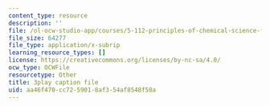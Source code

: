 ```yaml
---
content_type: resource
description: ''
file: /ol-ocw-studio-app/courses/5-112-principles-of-chemical-science-fall-2005/aa46f470cc7259018af354af8548f50a_574875.vtt
file_size: 64277
file_type: application/x-subrip
learning_resource_types: []
license: https://creativecommons.org/licenses/by-nc-sa/4.0/
ocw_type: OCWFile
resourcetype: Other
title: 3play caption file
uid: aa46f470-cc72-5901-8af3-54af8548f50a
---
```

